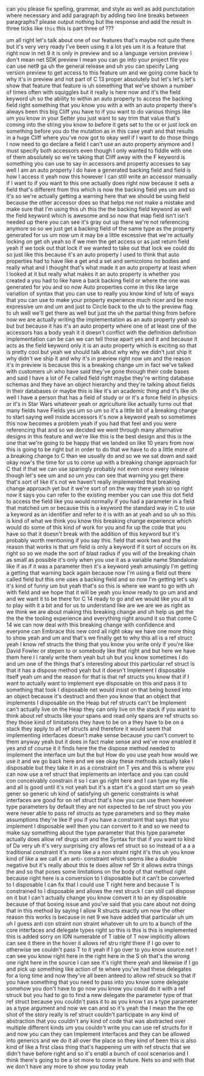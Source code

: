 can you please fix spelling, grammar, and style as well as add punctutation where necessary and add paragraph by adding two line breaks between paragraphs? please output nothing but the response and add the result in three ticks like ```this``` 
this is part three of ??? 

um all right let's talk about one of our features that's maybe not quite there but it's very very ready I've been using it a lot yes um it is a feature that right now in net 9 it is only in preview and so a language version preview I don't mean net SDK preview I mean you can go into your project file you can use net9 ga uh the general release and uh you can specify Lang version preview to get access to this feature um and we going come back to why it's in preview and not part of C 13 proper absolutely but let's let's let's show that feature that feature is uh something that we've shown a number of times often with squiggles but it really is here now and it's the field keyword uh so the ability to within an auto property to access the backing field right something that you know you with a with an auto property there's always been this big Cliff you have to if you want to do various things like um you know in your Setter you just want to say trim that value that's coming into the string you know to before it gets set to the or or just lock on something before you do the mutation as in this case yeah and that results in a huge Cliff where you've now got to okay well if I want to do those things I now need to go declare a field I can't use an auto property anymore and I must specify both accessors even though I only wanted to fiddle with one of them absolutely so we're taking that Cliff away with the F keyword is something you can use to say in accessors and property accesses to say well I am an auto property I do have a generated backing field and field is how I access it yeah now this however I can still write an accessor manually if I want to if you want to this one actually does right now because it sets a field that's different from this which is now the backing field yes um and so it's so we're actually getting a warning here that we should be using field because the other accessor does so that helps me not make a mistake and make sure that I'm using this uh this the the backing field keyword as well the field keyword which is awesome and so now that map field isn't isn't needed up there you can see it's gray out up there we're not referencing anymore so so we just get a backing field of the same type as the property generated for us um now um it may be a little excessive that we're actually locking on get oh yeah so if we men the get access or as just return field yeah if we took out that lock if we wanted to take out that lock we could do so just like this because it's an auto property I used to think that auto properties had to have like a get and a set and semicolons no bodies and really what and I thought that's what made it an auto property at least when I looked at it but really what makes it an auto property is whether you created a you had to like have a back backing field or where the one was generated for you and so now Auto properties come in this like large variation of syntax that you can use to really you know kind of lots of ways that you can use to make your property experience much nicer and be more expressive um and um and just to Circle back to the uh to the preview flag to uh well we'll get there as well but just the uh the partial thing from before now we are actually writing the implementation as an auto property yeah so but but because it has it's an auto property where one of at least one of the accessors has a body yeah it it doesn't conflict with the definition definition implementation can be can we can tell those apart yes and it and because it acts as the field keyword only it is an auto property which is exciting so that is pretty cool but yeah we should talk about why why we didn't just ship it why didn't we ship it and why it's in preview right now um and the reason it's in preview is because this is a breaking change um in fact we've talked with customers uh who have said they've gone through their code bases and said I have a lot of Fe called field right maybe they're writing database schemas and they have an object hierarchy and they're talking about fields in their databases or maybe this is like it's an academic thing and it's like oh well I have a person that has a field of study or or it's a force field in physics or it's in Star Wars whatever yeah or agriculture like actually turns out that many fields have Fields yes um so um so it's a little bit of a breaking change to start saying well inside accessors it's now a keyword yeah so sometimes this now becomes a problem yeah if you had that feel and you were referencing that and so we decided we went through many alternative designs in this feature and we're like this is the best design and this is the one that we're going to be happy that we landed on like 10 years from now this is going to be right but in order to do that we have to do a little more of a breaking change to C than we usually do and so we we sat down and said okay now's the time for us to come up with a breaking change approach for C that if that we can use sparingly probably not even once every release though let's see um and so um you can see that warning you get there that's sort of like it's not we haven't really implemented that breaking change approach yet but it we're sort of on the way there yeah so so right now it says you can refer to the existing member you can use this dot field to access the field like you would normally if you had a parameter in a field that matched um or because this is a keyword the standard way in C to use a keyword as an identifier and refer to it is with an at yeah and so uh so this is kind of what we think you know this breaking change experience which would do some of this kind of work for you and fix up the code that you have so that it doesn't break with the addition of this keyword but it's probably worth mentioning if you say this. field that work two and the reason that works is that um field is only a keyword if it sort of occurs on its right so so we made the sort of blast radius if you will of the breaking chain as small as possible it's only when you use it as a variable name Standalone like if as if it was a parameter then it's a keyword yeah amusingly I'm getting a getting that warning back again because now I'm using a field out there called field but this one uses a backing field and so now I'm getting let's say it's kind of funny um but yeah that's so this is where we want to go with uh with field and we hope that it will be yeah you know ready to go um and and and we want it to be there for C 14 ready to go and we would like you all to to play with it a bit and for us to understand like are we are we as right as we think we are about making this breaking change and uh help us get the the the the tooling experience and everything right around it so that come C 14 we can now deal with this breaking change with confidence and everyone can Embrace this new cord all right okay we have one more thing to show yeah and um and that's we finally get to why this all is a ref struct yeah I know ref structs the thing that you know you write only if you're like David Fowler or stepen to or somebody like that right and but here we have them here I I rarely write them yeah but uh but you know sometimes I do and um one of the things that's interesting about this particular ref struct is that it has a dispose method yeah but it doesn't Implement I disposable itself yeah um and the reason for that is that ref structs you know that if I want to actually want to implement eye disposable on this and pass it to something that took I disposable net would insist on that being boxed into an object because it's destruct and then you know that an object that implements I disposable on the Heap but ref structs can't be Implement can't actually live on the Heap they can only live on the stack if you want to think about ref structs like your spans and read only spans are ref structs so they those kind of limitations they have to be on a they have to be on a stack they apply to all ref structs and therefore it would seem that implementing interfaces doesn't make sense because you can't convert to them anyway yeah but it does in fact make sense and we've now enabled it yes and of course it it finds here the the dispose method needed to implement the interface um but the but How do you use yeah how would we use it and we go back here and we see okay these methods actually take I disposable but they take it in as a constraint on T yes and this is where you can now use a ref struct that implements an interface and you can could con conceivably constrain it so I can go right here and I can type my file and all is good until it's not yeah but it's a start it's a good start um so yeah gener so generic uh kind of satisfying uh generic constraints is what interfaces are good for on ref struct that's how you can use them however type parameters by default they are not expected to be ref struct you you were never able to pass ref structs as type parameters and so they make assumptions they're like if you if you have a constraint that says that you implement I disposable well then you can convert to it and so we need to make say something about the type parameter that this type parameter actually does allow ref drugs um and the Syntax for that if you want to kind of Da very uh it's very surprising cry allows ref struct so so instead of a a a traditional constraint it's more like a a non straint right it's this uh you know kind of like a we call it an anti- constraint which seems like a double negative but it's really about this te does allow ref Str it allows extra things the and so that poses some limitations on the body of that method right because right here is a conversion to I disposable but it can't be converted to I disposable I can fix that I could use T right here and because T is constrained to I disposable and allows the rest struck I can still call dispose on it but I can't actually change you know convert it to an ey disposable because of that boxing issue and you've said that you care about not doing that in this method by saying I allow R structs exactly um now the other reason this works is because in net 9 we have added that particular uh um uh I guess anti con straint non straint whatever uh to um to a bunch of the core interfaces and delegate types right so this is this is this is implemented this is added sorry on ION numerable of T iable of T now implicitly allows can see it there in the hover it allows ref stru right there if I go over to otherwise we couldn't pass T to it yeah if I go over to you know source.net I can see you know right here in the right here in the S oh that's the wrong one right here in the source I can see it's right there yeah and likewise if I go and pick up something like action of te where you've had these delegates for a long time and now they've all been anteed to allow ref struck so that if you have something that you need to pass into you know some delegate somehow you don't have to go now you know you could do it with a ref struck but you had to go to find a new delegate the parameter type of that ref struct because you couldn't pass it to as you know t as a type parameter as a type argument and now we can and so it's yeah the I mean the the op shot of the story really is ref struct couldn't participate in any kind of abstraction that you couldn't any kind of code that was abstracted over multiple different kinds um you couldn't write you can use ref structs for it and now you can they can Implement interfaces and they can be allowed into generics and we do it all over the place so they kind of been this is also kind of like a first class thing that's happening um with ref structs that we didn't have before right and so it's enabl a bunch of cool scenarios and I think there's going to be a lot more to come in future. Nets so and with that we don't have any more to show you today yeah 
